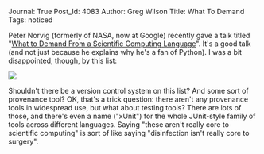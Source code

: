 Journal: True
Post_Id: 4083
Author: Greg Wilson
Title: What To Demand
Tags: noticed

<p>Peter Norvig (formerly of NASA, now at Google) recently gave a talk titled "<a href="http://www.msri.org/web/msri/online-videos/-/video/showVideo/4197">What to Demand From a Scientific Computing Language</a>".  It's a good talk (and not just because he explains why he's a fan of Python).  I was a bit disappointed, though, by this list:</p>
<p><img src="|filename|/files/2011/03/norvig-list.png" /></p>
<p>Shouldn't there be a version control system on this list?  And some sort of provenance tool?  OK, that's a trick question: there aren't any provenance tools in widespread use, but what about testing tools?  There are lots of those, and there's even a name ("xUnit") for the whole JUnit-style family of tools across different languages.  Saying "these aren't really core to scientific computing" is sort of like saying "disinfection isn't really core to surgery".</p>

